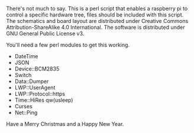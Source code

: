 There's not much to say. This is a perl script that enables a raspberry pi to control a specific
hardware tree, files should be included with this script. The schematics and board layout are 
distributed under Creative Commons Attribution-ShareAlike 4.0 International. The software is
distributed under GNU General Public License v3.

You'll need a few perl modules to get this working.

- DateTime
- JSON
- Device::BCM2835
- Switch
- Data::Dumper
- LWP::UserAgent
- LWP::Protocol::https
- Time::HiRes qw(usleep)
- Curses
- Net::Ping

Have a Merry Christmas and a Happy New Year.
